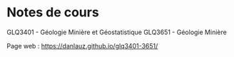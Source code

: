 # Notes de cours
GLQ3401 - Géologie Minière et Géostatistique
GLQ3651 - Géologie Minière

Page web : https://danlauz.github.io/glq3401-3651/

